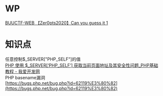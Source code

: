 # WP
[BUUCTF-WEB 【Zer0pts2020】Can you guess it 1](https://fanygit.github.io/2021/05/06/[Zer0pts2020]Can%20you%20guess%20it%201/)
# 知识点
任意控制$_SERVER["PHP_SELF"]的值<br />[PHP 使用 $_SERVER[‘PHP_SELF’] 获取当前页面地址及其安全性问题_PHP基础教程 - 我爱开发网](http://www.5idev.com/p-php_server_php_self.shtml)<br />PHP basename漏洞<br />[https://bugs.php.net/bug.php?id=62119%E3%80%82](https://bugs.php.net/bug.php?id=62119%E3%80%82)
